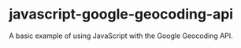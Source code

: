 # javascript-google-geocoding-api
A basic example of using JavaScript with the Google Geocoding API.
